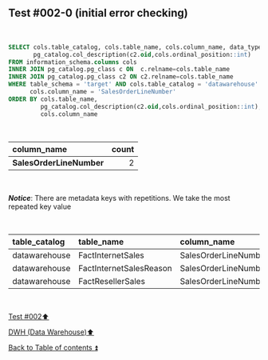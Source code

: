 ## Test #002-0 (initial error checking)  

<p><br></p>

````SQL
SELECT cols.table_catalog, cols.table_name, cols.column_name, data_type,
       pg_catalog.col_description(c2.oid,cols.ordinal_position::int)
FROM information_schema.columns cols
INNER JOIN pg_catalog.pg_class c ON  c.relname=cols.table_name
INNER JOIN pg_catalog.pg_class c2 ON c2.relname=cols.table_name
WHERE table_schema = 'target' AND cols.table_catalog = 'datawarehouse' AND cols.table_name<> 'Metadata' AND
      cols.column_name = 'SalesOrderLineNumber'
ORDER BY cols.table_name,
   		 pg_catalog.col_description(c2.oid,cols.ordinal_position::int),
		 cols.column_name
````

<p><br></p>

| column_name              | count |
| :----------------------- | ----: |
| **SalesOrderLineNumber** | 2     |

<p><br></p>

**_Notice_**: There are metadata keys with repetitions. We take the most repeated key value  

<p><br></p>

| table_catalog | table_name              | column_name           | data_type | col_description | updated |
| :------------ | :---------------------- | :-------------------- | :-------- | :-------------: | :-----: |
| datawarehouse | FactInternetSales       | SalesOrderLineNumber  | integer   | **m065**        | **m065**|
| datawarehouse | FactInternetSalesReason | SalesOrderLineNumber  | integer   | m148            | **m065**|
| datawarehouse | FactResellerSales       | SalesOrderLineNumber  | integer   | **m065**        | **m065**|

<p><br></p>

[Test #002:arrow_up:](t002.md)  

[DWH (Data Warehouse):arrow_up:](../dwh.md)  

[Back to Table of contents :arrow_double_up:](../../README.md)   